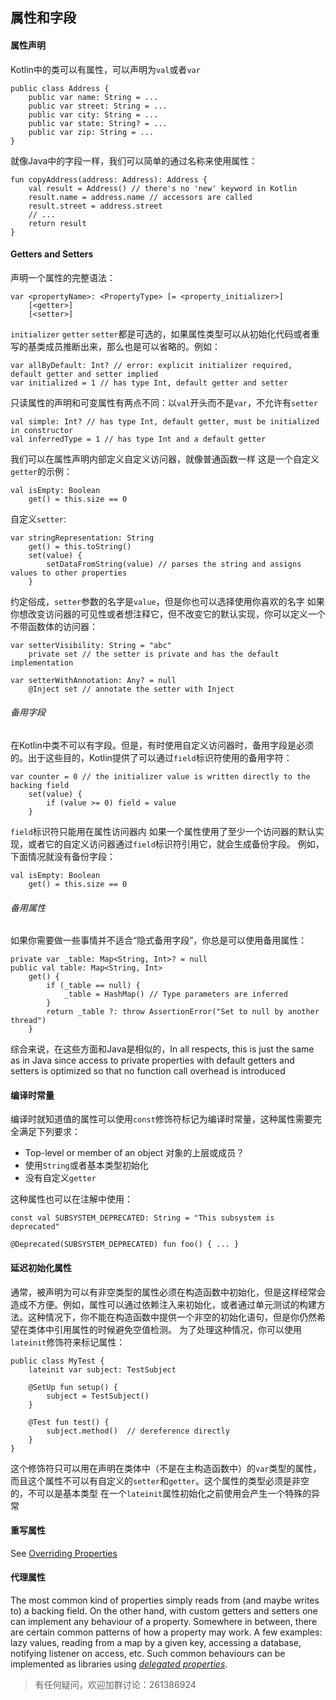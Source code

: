 ## 属性和字段

#### 属性声明
Kotlin中的类可以有属性，可以声明为`val`或者`var`
```
public class Address { 
    public var name: String = ...
    public var street: String = ...
    public var city: String = ...
    public var state: String? = ...
    public var zip: String = ...
}
```
就像Java中的字段一样，我们可以简单的通过名称来使用属性：
```
fun copyAddress(address: Address): Address {
    val result = Address() // there's no 'new' keyword in Kotlin
    result.name = address.name // accessors are called
    result.street = address.street
    // ...
    return result
}
```

#### Getters and Setters
声明一个属性的完整语法：
```
var <propertyName>: <PropertyType> [= <property_initializer>]
    [<getter>]
    [<setter>]
```
`initializer` `getter` `setter`都是可选的，如果属性类型可以从初始化代码或者重写的基类成员推断出来，那么也是可以省略的。例如：
```
var allByDefault: Int? // error: explicit initializer required, default getter and setter implied
var initialized = 1 // has type Int, default getter and setter
```
只读属性的声明和可变属性有两点不同：以`val`开头而不是`var`，不允许有`setter`
```
val simple: Int? // has type Int, default getter, must be initialized in constructor
val inferredType = 1 // has type Int and a default getter
```
我们可以在属性声明内部定义自定义访问器，就像普通函数一样
这是一个自定义`getter`的示例：
```
val isEmpty: Boolean
    get() = this.size == 0
```
自定义`setter`:
```
var stringRepresentation: String
    get() = this.toString()
    set(value) {
        setDataFromString(value) // parses the string and assigns values to other properties
    }
```
约定俗成，`setter`参数的名字是`value`，但是你也可以选择使用你喜欢的名字
如果你想改变访问器的可见性或者想注释它，但不改变它的默认实现，你可以定义一个不带函数体的访问器：
```
var setterVisibility: String = "abc"
    private set // the setter is private and has the default implementation

var setterWithAnnotation: Any? = null
    @Inject set // annotate the setter with Inject
```

###### 备用字段
在Kotlin中类不可以有字段。但是，有时使用自定义访问器时，备用字段是必须的。出于这些目的，Kotlin提供了可以通过`field`标识符使用的备用字符：
```
var counter = 0 // the initializer value is written directly to the backing field
    set(value) {
        if (value >= 0) field = value
    }
```
`field`标识符只能用在属性访问器内
如果一个属性使用了至少一个访问器的默认实现，或者它的自定义访问器通过`field`标识符引用它，就会生成备份字段。
例如，下面情况就没有备份字段：
```
val isEmpty: Boolean
    get() = this.size == 0
```

###### 备用属性
如果你需要做一些事情并不适合“隐式备用字段”，你总是可以使用备用属性：
```
private var _table: Map<String, Int>? = null
public val table: Map<String, Int>
    get() {
        if (_table == null) {
            _table = HashMap() // Type parameters are inferred
        }
        return _table ?: throw AssertionError("Set to null by another thread")
    }
```
综合来说，在这些方面和Java是相似的，In all respects, this is just the same as in Java since access to private properties with default getters and setters is optimized so that no function call overhead is introduced

#### 编译时常量
编译时就知道值的属性可以使用`const`修饰符标记为编译时常量，这种属性需要完全满足下列要求：
* Top-level or member of an object    对象的上层或成员？ 
* 使用`String`或者基本类型初始化
* 没有自定义`getter`

这种属性也可以在注解中使用：
```
const val SUBSYSTEM_DEPRECATED: String = "This subsystem is deprecated"

@Deprecated(SUBSYSTEM_DEPRECATED) fun foo() { ... }
```

#### 延迟初始化属性
通常，被声明为可以有非空类型的属性必须在构造函数中初始化，但是这样经常会造成不方便。例如，属性可以通过依赖注入来初始化，或者通过单元测试的构建方法。这种情况下，你不能在构造函数中提供一个非空的初始化语句，但是你仍然希望在类体中引用属性的时候避免空值检测。
为了处理这种情况，你可以使用`lateinit`修饰符来标记属性：
```
public class MyTest {
    lateinit var subject: TestSubject

    @SetUp fun setup() {
        subject = TestSubject()
    }

    @Test fun test() {
        subject.method()  // dereference directly
    }
}
```
这个修饰符只可以用在声明在类体中（不是在主构造函数中）的`var`类型的属性，而且这个属性不可以有自定义的`setter`和`getter`。这个属性的类型必须是非空的，不可以是基本类型
在一个`lateinit`属性初始化之前使用会产生一个特殊的异常

#### 重写属性
See [Overriding Properties](http://kotlinlang.org/docs/reference/classes.html#overriding-properties)

#### 代理属性
The most common kind of properties simply reads from (and maybe writes to) a backing field. On the other hand, with custom getters and setters one can implement any behaviour of a property. Somewhere in between, there are certain common patterns of how a property may work. A few examples: lazy values, reading from a map by a given key, accessing a database, notifying listener on access, etc.
Such common behaviours can be implemented as libraries using [*delegated properties*](http://kotlinlang.org/docs/reference/delegated-properties.html).

> 有任何疑问，欢迎加群讨论：261386924
